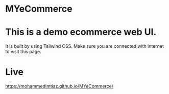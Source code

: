 # MYeCommerce
# This is a demo ecommerce web UI.
It is built by using Tailwind CSS. Make sure you are connected with internet to visit this page.

# Live
https://mohammedimtiaz.github.io/MYeCommerce/

